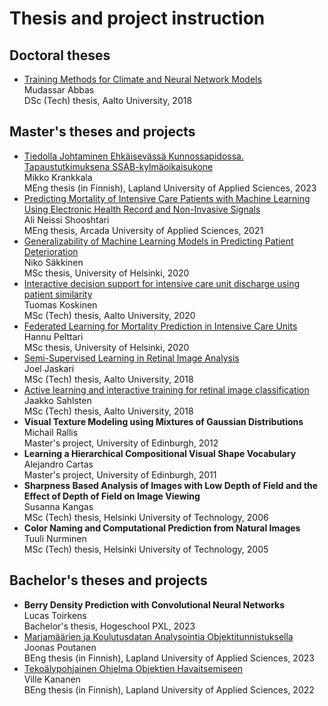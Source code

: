 # Thesis and project instruction

## Doctoral theses
* <a href="https://aaltodoc.aalto.fi/handle/123456789/34496">Training Methods for Climate and Neural Network Models</a><br>
Mudassar Abbas<br>
DSc (Tech) thesis, Aalto University, 2018

## Master's theses and projects
* <a href="https://www.theseus.fi/handle/10024/789766">Tiedolla Johtaminen Ehkäisevässä Kunnossapidossa. Tapaustutkimuksena SSAB-kylmäoikaisukone</a><br>
Mikko Krankkala<br>
MEng thesis (in Finnish), Lapland University of Applied Sciences, 2023
* <a href="https://www.theseus.fi/handle/10024/504289">Predicting Mortality of Intensive Care Patients with Machine Learning
Using Electronic Health Record and Non-Invasive Signals</a><br>
Ali Neissi Shooshtari<br>
MEng thesis, Arcada University of Applied Sciences, 2021
* <a href="http://hdl.handle.net/10138/322918">Generalizability of Machine Learning Models in Predicting Patient Deterioration</a><br>
Niko Säkkinen<br>
MSc thesis, University of Helsinki, 2020
* <a href="https://aaltodoc.aalto.fi/handle/123456789/97508">Interactive decision support for intensive care unit discharge using patient similarity</a><br>
Tuomas Koskinen<br>
MSc (Tech) thesis, Aalto University, 2020
* <a href="http://hdl.handle.net/10138/319631">Federated Learning for Mortality Prediction in Intensive Care Units</a><br>
Hannu Pelttari<br>
MSc thesis, University of Helsinki, 2020
* <a href="https://aaltodoc.aalto.fi/handle/123456789/32506">Semi-Supervised Learning in Retinal Image Analysis</a><br>
Joel Jaskari<br> 
MSc (Tech) thesis, Aalto University, 2018
* <a href="https://aaltodoc.aalto.fi/handle/123456789/32507">Active learning and interactive training for retinal image classification</a><br>
Jaakko Sahlsten</br>
MSc (Tech) thesis, Aalto University, 2018
* <b>Visual Texture Modeling using Mixtures of Gaussian Distributions</b><br>
Michail Rallis</br>
Master's project, University of Edinburgh, 2012
* <b>Learning a Hierarchical Compositional Visual Shape Vocabulary</b><br>
Alejandro Cartas<br>
Master's project, University of Edinburgh, 2011
* <b>Sharpness Based Analysis of Images with Low Depth of Field and the Effect
of Depth of Field on Image Viewing</b><br>
Susanna Kangas<br>
MSc (Tech) thesis, Helsinki University of Technology, 2006
* <b>Color Naming and Computational Prediction from Natural Images</b><br>
Tuuli Nurminen<br>
MSc (Tech) thesis, Helsinki University of Technology, 2005

## Bachelor's theses and projects
* <b>Berry Density Prediction with Convolutional Neural Networks</b><br>
Lucas Toirkens<br>
Bachelor's thesis, Hogeschool PXL, 2023
* <a href="https://www.theseus.fi/handle/10024/799592">Marjamäärien ja Koulutusdatan Analysointia Objektitunnistuksella</a><br>
Joonas Poutanen<br>
BEng thesis (in Finnish), Lapland University of Applied Sciences, 2023
* <a href="https://www.theseus.fi/handle/10024/787757">Tekoälypohjainen Ohjelma Objektien Havaitsemiseen</a><br>
Ville Kananen<br>
BEng thesis (in Finnish), Lapland University of Applied Sciences, 2022

